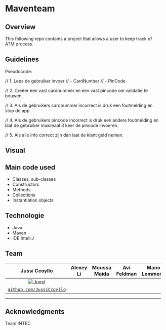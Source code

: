 # Maventeam

## Overview
This following repo contains a project that allows a user to keep track of ATM process.

## Guidelines
Pseudocode:

// 1. Lees de gebruiker invoer
// - CardNumber
// - PinCode


// 2. Creëer een vast cardnummer
en een vast pincode om validatie
te bouwen.


// 3. Als de gebruikers cardnummer incorrect is
druk een foutmelding en stop de app.


// 4. Als de gebruikers pincode incorrect is
druk een andere foutmelding en laat de gebruiker
maximaal 3 keer de pincode invoeren.


// 5. Als alle info correct zijn dan laat de klant geld nemen.

## Visual

 

 

## Main code used
- Classes, sub-classes
- Constructors
- Methods
- Collections
- Instantiation objects

## Technologie
- Java
- Maven
- IDE IntelliJ

## Team

| Jussi Ccoyllo | Alexey Li | Moussa Maida | Avi Feldman | Mano Lemmens |
| :---: |:---:| :---:| :---: |:---:|
| ![Jussi](https://avatars1.githubusercontent.com/u/46483286?s=200&v=4) | | | | |
| <a href="https://github.com/JussiCcoyllo" target="_blank">`github.com/JussiCcoyllo`</a> | | | |

---

## Acknowledgments
Team INTEC
